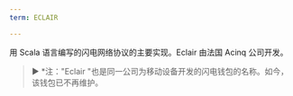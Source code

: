 ```yaml
---
term: ECLAIR

---
```

用 Scala 语言编写的闪电网络协议的主要实现。Eclair 由法国 Acinq 公司开发。

> ► *注："Eclair "也是同一公司为移动设备开发的闪电钱包的名称。如今，该钱包已不再维护。